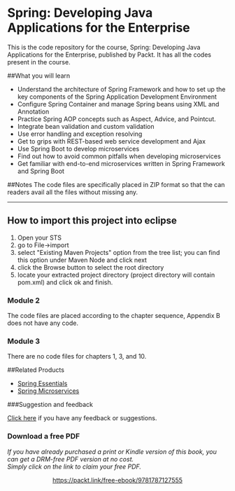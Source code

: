 # Spring: Developing Java Applications for the Enterprise

This is the code repository for the course, Spring: Developing Java Applications for the Enterprise, published by Packt. It has all the codes present in the course.

##What you will learn

* Understand the architecture of Spring Framework and how to set up the key components of the Spring Application Development Environment
* Configure Spring Container and manage Spring beans using XML and Annotation
* Practice Spring AOP concepts such as Aspect, Advice, and Pointcut.
* Integrate bean validation and custom validation
* Use error handling and exception resolving
* Get to grips with REST-based web service development and Ajax
* Use Spring Boot to develop microservices
* Find out how to avoid common pitfalls when developing microservices
* Get familiar with end-to-end microservices written in Spring Framework and Spring Boot

##Notes
The code files are specifically placed in ZIP format so that the can readers avail all the files without missing any.

---------------------------------------
How to import this project into eclipse
---------------------------------------
1. Open your STS
2. go to File->import
3. select "Existing Maven Projects" option from the tree list; you can find this option under Maven Node and click next
4. click the Browse button  to select the root directory
5. locate your extracted project directory (project directory will contain pom.xml) and click ok and finish.

### Module 2
The code files are placed according to the chapter sequence, Appendix B does not have any code.

### Module 3
There are no code files for chapters 1, 3, and 10.

##Related Products
* [Spring Essentials](https://www.packtpub.com/application-development/spring-essentials?utm_source=github&utm_campaign=9781783982349&utm_medium=repository)
* [Spring Microservices](https://www.packtpub.com/application-development/spring-microservices?utm_source=github&utm_campaign=9781786466686&utm_medium=repository)

###Suggestion and feedback

[Click here](https://docs.google.com/forms/d/e/1FAIpQLSe5qwunkGf6PUvzPirPDtuy1Du5Rlzew23UBp2S-P3wB-GcwQ/viewform) if you have any feedback or suggestions.
### Download a free PDF

 <i>If you have already purchased a print or Kindle version of this book, you can get a DRM-free PDF version at no cost.<br>Simply click on the link to claim your free PDF.</i>
<p align="center"> <a href="https://packt.link/free-ebook/9781787127555">https://packt.link/free-ebook/9781787127555 </a> </p>